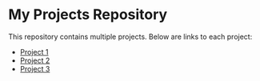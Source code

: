 # My Projects Repository

This repository contains multiple projects. Below are links to each project:

- [Project 1](https://github.com/Mohit5700/JavaScript-Projects/blob/master/Guess-My-Number/README.md)
- [Project 2](./project2/README.md)
- [Project 3](./project3/README.md)
